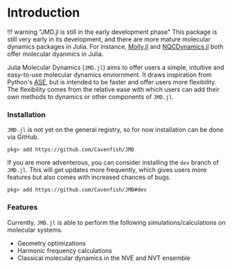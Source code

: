 # Introduction

!!! warning "JMD.jl is still in the early development phase"
    This package is still very early in its development, and there are more mature molecular dynamics packages in Julia. For instance, [Molly.jl](https://juliamolsim.github.io/Molly.jl/stable/) and [NQCDynamics.jl](https://nqcd.github.io/NQCDynamics.jl/stable/) both offer molecular dyanmics in Julia.

Julia Molecular Dynamics (`JMD.jl`) aims to offer users a simple, intuitive and easy-to-use molecular dynamics enviornment. It draws inspiration from Python's [ASE](https://wiki.fysik.dtu.dk/ase/index.html), but is intended to be faster and offer users more flexibility. The flexibility comes from the relative ease with which users can add their own methods to dynamics or other components of `JMD.jl`.

### Installation

`JMD.jl` is not yet on the general registry, so for now installation can be done via GitHub.

```julia-repl
pkg> add https://github.com/Cavenfish/JMD
```

If you are more adventerous, you can consider installing the `dev` branch of `JMD.jl`. This will get updates more frequently, which gives users more features but also comes with increased chances of bugs. 

```julia-repl
pkg> add https://github.com/Cavenfish/JMD#dev
```

### Features

Currently, `JMD.jl` is able to perform the following simulations/calculations on molecular systems.
  
  - Geometry optimizations
  - Harmonic frequency calculations
  - Classical molecular dynamics in the NVE and NVT ensemble